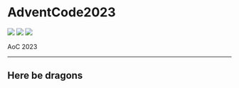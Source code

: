 # AdventCode2023

![](https://img.shields.io/badge/day%20📅-24-blue)
![](https://img.shields.io/badge/stars%20⭐-40-yellow)
![](https://img.shields.io/badge/days%20completed-19-red)

AoC 2023

---
Here be dragons
---
